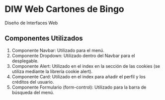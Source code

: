 # DIW Web Cartones de Bingo

Diseño de Interfaces Web

## Componentes Utilizados

1. Componente Navbar: Utilizado para el menú.
2. Componente Dropdown: Utilizado dentro del Navbar para el desplegable.
3. Componente Alert: Utilizado en el index en la sección de las cookies (se utiliza mediante la librería cookie alert).
4. Componente Card: Utilizado en el index para añadir el perfil y los créditos del usuario.
5. Componente Formulario (form-control): Utilizado para la barra de búsqueda del menú.
